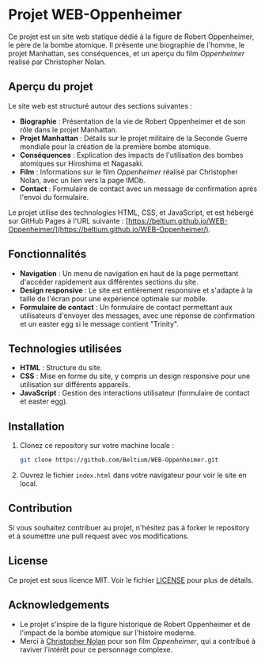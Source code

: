# Projet WEB-Oppenheimer

Ce projet est un site web statique dédié à la figure de Robert Oppenheimer, le père de la bombe atomique. Il présente une biographie de l'homme, le projet Manhattan, ses conséquences, et un aperçu du film *Oppenheimer* réalisé par Christopher Nolan.

## Aperçu du projet

Le site web est structuré autour des sections suivantes :

- **Biographie** : Présentation de la vie de Robert Oppenheimer et de son rôle dans le projet Manhattan.
- **Projet Manhattan** : Détails sur le projet militaire de la Seconde Guerre mondiale pour la création de la première bombe atomique.
- **Conséquences** : Explication des impacts de l'utilisation des bombes atomiques sur Hiroshima et Nagasaki.
- **Film** : Informations sur le film *Oppenheimer* réalisé par Christopher Nolan, avec un lien vers la page IMDb.
- **Contact** : Formulaire de contact avec un message de confirmation après l'envoi du formulaire.

Le projet utilise des technologies HTML, CSS, et JavaScript, et est hébergé sur GitHub Pages à l'URL suivante : [https://beltium.github.io/WEB-Oppenheimer/](https://beltium.github.io/WEB-Oppenheimer/).

## Fonctionnalités

- **Navigation** : Un menu de navigation en haut de la page permettant d'accéder rapidement aux différentes sections du site.
- **Design responsive** : Le site est entièrement responsive et s'adapte à la taille de l'écran pour une expérience optimale sur mobile.
- **Formulaire de contact** : Un formulaire de contact permettant aux utilisateurs d'envoyer des messages, avec une réponse de confirmation et un easter egg si le message contient "Trinity".

## Technologies utilisées

- **HTML** : Structure du site.
- **CSS** : Mise en forme du site, y compris un design responsive pour une utilisation sur différents appareils.
- **JavaScript** : Gestion des interactions utilisateur (formulaire de contact et easter egg).

## Installation

1. Clonez ce repository sur votre machine locale :
   ```bash
   git clone https://github.com/Beltium/WEB-Oppenheimer.git
   ```

2. Ouvrez le fichier `index.html` dans votre navigateur pour voir le site en local.

## Contribution

Si vous souhaitez contribuer au projet, n'hésitez pas à forker le repository et à soumettre une pull request avec vos modifications.

## License

Ce projet est sous licence MIT. Voir le fichier [LICENSE](LICENSE) pour plus de détails.

## Acknowledgements

- Le projet s'inspire de la figure historique de Robert Oppenheimer et de l'impact de la bombe atomique sur l'histoire moderne.
- Merci à [Christopher Nolan](https://www.imdb.com/fr/title/tt15398776/) pour son film *Oppenheimer*, qui a contribué à raviver l'intérêt pour ce personnage complexe.
